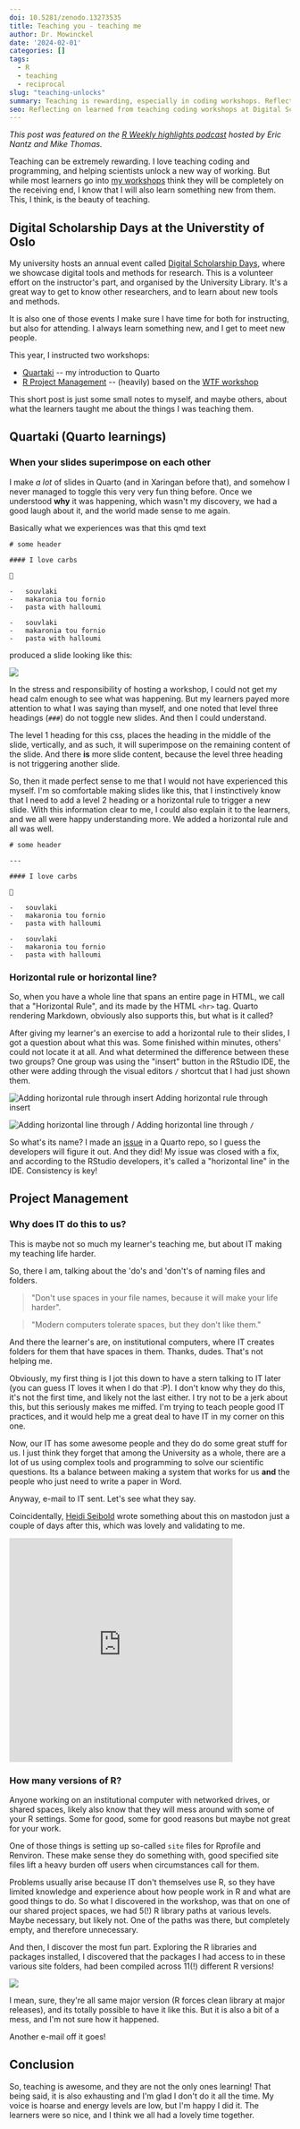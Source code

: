 ```yaml
---
doi: 10.5281/zenodo.13273535
title: Teaching you - teaching me
author: Dr. Mowinckel
date: '2024-02-01'
categories: []
tags:
  - R
  - teaching
  - reciprocal
slug: "teaching-unlocks"
summary: Teaching is rewarding, especially in coding workshops. Reflecting on experiences from Digital Scholarship Days at the University of Oslo, I learned valuable lessons from learners about Quarto slides, project management, and teaching challenges. Continuous improvement in teaching methods benefits both instructors and learners.
seo: Reflecting on learned from teaching coding workshops at Digital Scholarship Days. Insights into Quarto slides, project management, and improving teaching methods.
---
```


*This post was featured on the [R Weekly highlights podcast](https://share.fireside.fm/episode/87RSVeFz+Wtk1siKa) hosted by Eric Nantz and Mike Thomas.*

Teaching can be extremely rewarding.
I love teaching coding and programming, and helping scientists unlock a new way of working.
But while most learners go into [my workshops](/tags/workshop/) think they will be completely on the receiving end, 
I know that I will also learn something new from them.
This, I think, is the beauty of teaching.

## Digital Scholarship Days at the Universtity of Oslo

My university hosts an annual event called [Digital Scholarship Days](https://www.ub.uio.no/english/courses-events/events/dsc/2024/digital-scholarship-days/00-mainpage.html), where we showcase digital tools and methods for research.
This is a volunteer effort on the instructor's part, and organised by the University Library.
It's a great way to get to know other researchers, and to learn about new tools and methods.

It is also one of those events I make sure I have time for both for instructing, but also for attending. 
I always learn something new, and I get to meet new people.

This year, I instructed two workshops:

- [Quartaki](/quartaki/) -- my introduction to Quarto
- [R Project Management](https://www.capro.dev/workshop_rproj/) -- (heavily) based on the [WTF workshop](https://github.com/rstats-wtf/wtf-workshop)

This short post is just some small notes to myself, and maybe others, about what the learners taught me about the things I was teaching them.

## Quartaki (Quarto learnings)

### When your slides superimpose on each other

I make _a lot_ of slides in Quarto (and in Xaringan before that), and somehow I never managed to toggle this very very fun thing before.
Once we understood **why** it was happening, which wasn't my discovery, we had a good laugh about it, and the world made sense to me again.

Basically what we experiences was that this qmd text

```
# some header

#### I love carbs

🥶

-   souvlaki
-   makaronia tou fornio
-   pasta with halloumi

-   souvlaki
-   makaronia tou fornio
-   pasta with halloumi

```

produced a slide looking like this:

![](images/reveal_superimposed.png)

In the stress and responsibility of hosting a workshop, I could not get my head calm enough to see what was happening. 
But my learners payed more attention to what I was saying than myself, and one noted that level three headings (`###`) do not toggle new slides.
And then I could understand.

The level 1 heading for this css, places the heading in the middle of the slide, vertically, and as such, it will superimpose on the remaining content of the slide.
And there **is** more slide content, because the level three heading is not triggering another slide.

So, then it made perfect sense to me that I would not have experienced this myself.
I'm so comfortable making slides like this, that I instinctively know that I need to add a level 2 heading or a horizontal rule to trigger a new slide.
With this information clear to me, I could also explain it to the learners, and we all were happy understanding more.
We added a horizontal rule and all was well.


```
# some header

---

#### I love carbs

🥶

-   souvlaki
-   makaronia tou fornio
-   pasta with halloumi

-   souvlaki
-   makaronia tou fornio
-   pasta with halloumi

```

### Horizontal rule or horizontal line?

So, when you have a whole line that spans an entire page in HTML, we call that a "Horizontal Rule", and its made by the HTML `<hr>` tag. 
Quarto rendering Markdown, obviously also supports this, but what is it called?

After giving my learner's an exercise to add a horizontal rule to their slides, I got a question about what this was. 
Some finished within minutes, others' could not locate it at all.
And what determined the difference between these two groups?
One group was using the "insert" button in the RStudio IDE, the other were adding through the visual editors `/` shortcut that I had just shown them.

![Adding horizontal rule through insert](images/hr_insert.png)
Adding horizontal rule through insert

![Adding horizontal line through `/`](images/hr_shortcut.png)
Adding horizontal line through `/`

So what's its name? I made an [issue](https://github.com/quarto-dev/quarto/issues/350) in a Quarto repo, so I guess the developers will figure it out. And they did!
My issue was closed with a fix, and according to the RStudio developers, it's called a "horizontal line" in the IDE.
Consistency is key!


## Project Management

### Why does IT do this to us?

This is maybe not so much my learner's teaching me, but about IT making my teaching life harder.

So, there I am, talking about the 'do's and 'don't's of naming files and folders.

> "Don't use spaces in your file names, because it will make your life harder".

> "Modern computers tolerate spaces, but they don't like them."

And there the learner's are, on institutional computers, where IT creates folders for them that have spaces in them. 
Thanks, dudes. That's not helping me.

Obviously, my first thing is I jot this down to have a stern talking to IT later (you can guess IT loves it when I do that :P).
I don't know why they do this, it's not the first time, and likely not the last either. 
I try not to be a jerk about this, but this seriously makes me miffed. 
I'm trying to teach people good IT practices, and it would help me a great deal to have IT in my corner on this one.

Now, our IT has some awesome people and they do do some great stuff for us. 
I just think they forget that among the University as a whole, there are a lot of us using complex tools and programming to solve our scientific questions. 
Its a balance between making a system that works for us **and** the people who just need to write a paper in Word.

Anyway, e-mail to IT sent. Let's see what they say.


Coincidentally, [Heidi Seibold](https://heidiseibold.com/) wrote something about this on mastodon just a couple of days after this, which was lovely and validating to me.

<iframe src="https://fosstodon.org/@HeidiSeibold/111725444131565682>/embed" class="mastodon-embed" style="max-width: 100%; border: 0" width="400" height="400" allowfullscreen="allowfullscreen"></iframe>


### How many versions of R?

Anyone working on an institutional computer with networked drives, or shared spaces, likely also know that they will mess around with some of your R settings.
Some for good, some for good reasons but maybe not great for your work.

One of those things is setting up so-called `site` files for Rprofile and Renviron.
These make sense they do something with, good specified site files lift a heavy burden off users when circumstances call for them. 

Problems usually arise because IT don't themselves use R, so they have limited knowledge and experience about how people work in R and what are good things to do. 
So what I discovered in the workshop, was that on one of our shared project spaces, we had 5(!) R library paths at various levels. 
Maybe necessary, but likely not.
One of the paths was there, but completely empty, and therefore unnecessary.

And then, I discover the most fun part.
Exploring the R libraries and packages installed, I discovered that the packages I had access to in these various site folders, had been compiled across 11(!) different R versions!

![](images/built-barchart.png )

I mean, sure, they're all same major version (R forces clean library at major releases), and its totally possible to have it like this.
But it is also a bit of a mess, and I'm not sure how it happened.

Another e-mail off it goes!


## Conclusion

So, teaching is awesome, and they are not the only ones learning!
That being said, it is also exhausting and I'm glad I don't do it all the time.
My voice is hoarse and energy levels are low, but I'm happy I did it.
The learners were so nice, and I think we all had a lovely time together.

